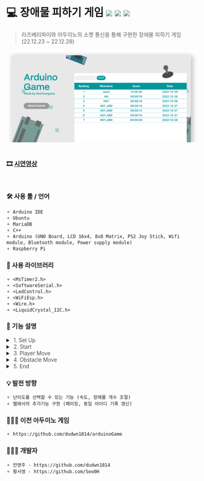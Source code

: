# 💻 장애물 피하기 게임 <img src="https://img.shields.io/badge/C++-yellow?style=flat-square&logo=C++&logoColor=white"/> <img src="https://img.shields.io/badge/Arduino-blue?style=flat-square&logo=Arduino&logoColor=white"/> <img src="https://img.shields.io/badge/Raspberry Pi-red?style=flat-square&logo=Raspberry Pi&logoColor=white"/>

> 라즈베리파이와 아두이노의 소켓 통신을 통해 구현한 장애물 피하기 게임 (22.12.23 ~ 22.12.28)

![example_image](./image/example_image.png)  
<br/>

### 🎞️ <a href="https://vimeo.com/786498345">시연영상</a>

<br/>

### 🛠️ 사용 툴 / 언어

    ⚬ Arduino IDE
    ⚬ Ubuntu
    ⚬ MariaDB
    ⚬ C++
    ⚬ Arduino (UNO Board, LCD 16x4, 8x8 Matrix, PS2 Joy Stick, Wifi module, Bluetooth module, Power supply module)
    ⚬ Raspberry Pi

### 📘 사용 라이브러리

    ⚬ <MsTimer2.h>
    ⚬ <SoftwareSerial.h>
    ⚬ <LedControl.h>
    ⚬ <WiFiEsp.h>
    ⚬ <Wire.h>
    ⚬ <LiquidCrystal_I2C.h>

### 📌 기능 설명

<details>
<summary style="Font-Weight:300">&nbsp;1. Set Up</summary>
<div markdown="1">
<pre>⚬ 시리얼 통신 세팅<br/>
⚬ 소켓 연결하고 이벤트 발생시 값을 받아오<br/>
⚬ 블루투스 통신 세팅<br/>
⚬ 와이파이 연결 세팅<br/>
⚬ LCD 초기화 <br/>
⚬ 움직임을 인식할 타이머 설정 (기본 1초 주기)<br/>
⚬ 장애물을 내려보낼 타이머 설정 (기본 0.1초 주기)
</pre>
</div>
</details>

<details>
<summary style="Font-Weight:300">&nbsp;2. Start</summary>
<div markdown="1">
<pre>⚬ 조이스틱을 3초이상 누르면 값을 전송해 게임을 시작하는 기능<br/>
⚬ 시작 값을 읽어와 실행하는 기능<br/>
⚬ 상태값과와 lcd 값을 초기화 하는 기능<br/>
⚬ 게임 생존 시간을 측정하고 전송하는 기능
</pre>
</div>
</details>

<details>
<summary style="Font-Weight:300">&nbsp;3. Player Move</summary>
<div markdown="1">
<pre>⚬ 타이머를 통해 1초 주기로 사용자의 입력을 읽어오는 기능<br/>
⚬ 조이스틱의 방향에 따라 사용자의 위치를 이동하는 기능 (+ 양쪽 모서리의 경우 움직이지 않도록 예외 처리)<br/>
⚬ 조이스틱 강도에 따라 이동하는 정도를 조절하는 기능<br/>
⚬ 움직임을 읽어 정보 전송하는 기능
</pre>
</div>
</details>

<details>
<summary style="Font-Weight:300">&nbsp;4. Obstacle Move</summary>
<div markdown="1">
<pre>⚬ 장애물 시작 위치를 랜덤으로 설정하는 기능<br/>
⚬ 장애물이 내려오는 시간 설정 기능 (기본 1초 설정)<br/>
⚬ 2칸 크기의 장애물이 정해진 시간을 주기로 한 줄씩 내려오는 기능<br/>
⚬ Player와 마주쳤을 경우 장애물을 없애는 기능<br/>
⚬ Player와 마주치지 않고 끝까지 내려왔을 경우 장애물을 없애는 기능
</pre>
</div>
</details>

<details>
<summary style="Font-Weight:300">&nbsp;5. End</summary>
<div markdown="1">
<pre>⚬ 생명이 0이 되었을 경우 종료하는 기능<br/>
⚬ 플레이한 시간을 Lcd에 표시하는 기능<br/>
⚬ 일정 시간 딜레이 후, 다시 게임 시작 화면을 표시하는 기능 (기본 설정 시간 5초)<br/>
⚬ 플레이어의 ID와 시간 값을 저장해 웹에 나타내는 기능<br/>
⚬ 사용자의 정보가 전달되면 닉네임을 변경해 DB에 수정하여 저장하는 기능
</pre>
</div>
</details>

### 💡 발전 방향

    ⚬ 난이도를 선택할 수 있는 기능 (속도, 장애물 개수 조절)
    ⚬ 웹에서의 추가기능 구현 (페이징, 동일 아이디 기록 갱신)

### 👩🏻‍🏫 이전 아두이노 게임

    ⚬ https://github.com/dudwn1814/arduinoGame 

### 👩🏻‍💻 개발자

    ⚬ 안영주 - https://github.com/dudwn1814
    ⚬ 황서영 - https://github.com/Seo0H
